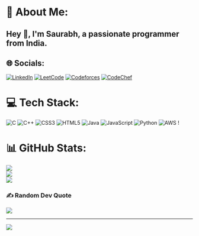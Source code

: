 # 💫 About Me:
<h2>Hey 👋, I'm Saurabh, a passionate programmer from India.</h2>


## 🌐 Socials:
[![LinkedIn](https://img.shields.io/badge/LinkedIn-%230077B5.svg?logo=linkedin&logoColor=white)](https://linkedin.com/in/https://www.linkedin.com/in/saurabh-shukla31/) [![LeetCode](https://img.shields.io/badge/LeetCode-%23FFA116.svg?logo=LeetCode&logoColor=white)](https://leetcode.com/saurabhkshukla31) [![Codeforces](https://img.shields.io/badge/Codeforces-%231F8ACB.svg?logo=Codeforces&logoColor=white)](https://codeforces.com/profile/saurabhshukla31) [![CodeChef](https://img.shields.io/badge/CodeChef-%23777BB4.svg?logo=CodeChef&logoColor=white)](https://www.codechef.com/users/saurabhkshukla)
# 💻 Tech Stack:
![C](https://img.shields.io/badge/c-%2300599C.svg?style=for-the-badge&logo=c&logoColor=white) ![C++](https://img.shields.io/badge/c++-%2300599C.svg?style=for-the-badge&logo=c%2B%2B&logoColor=white) ![CSS3](https://img.shields.io/badge/css3-%231572B6.svg?style=for-the-badge&logo=css3&logoColor=white) ![HTML5](https://img.shields.io/badge/html5-%23E34F26.svg?style=for-the-badge&logo=html5&logoColor=white) ![Java](https://img.shields.io/badge/java-%23ED8B00.svg?style=for-the-badge&logo=openjdk&logoColor=white) ![JavaScript](https://img.shields.io/badge/javascript-%23323330.svg?style=for-the-badge&logo=javascript&logoColor=%23F7DF1E) ![Python](https://img.shields.io/badge/python-3670A0?style=for-the-badge&logo=python&logoColor=ffdd54) ![AWS](https://img.shields.io/badge/AWS-%23FF9900.svg?style=for-the-badge&logo=amazon-aws&logoColor=white) !
# 📊 GitHub Stats:
![](https://github-readme-stats.vercel.app/api?username=saurabhshukla31&theme=monokai&hide_border=false&include_all_commits=true&count_private=true)<br/>
![](https://github-readme-streak-stats.herokuapp.com/?user=saurabhshukla31&theme=monokai&hide_border=false)<br/>
![](https://github-readme-stats.vercel.app/api/top-langs/?username=saurabhshukla31&theme=monokai&hide_border=false&include_all_commits=true&count_private=true&layout=compact)

### ✍️ Random Dev Quote
![](https://quotes-github-readme.vercel.app/api?type=horizontal&theme=tokyonight)

---
[![](https://visitcount.itsvg.in/api?id=saurabhshukla31&icon=5&color=0)](https://visitcount.itsvg.in)

<!-- Proudly created with GPRM ( https://gprm.itsvg.in ) -->
